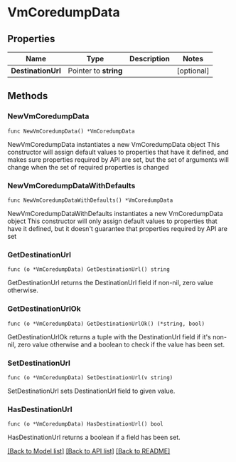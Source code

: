 # VmCoredumpData

## Properties

Name | Type | Description | Notes
------------ | ------------- | ------------- | -------------
**DestinationUrl** | Pointer to **string** |  | [optional] 

## Methods

### NewVmCoredumpData

`func NewVmCoredumpData() *VmCoredumpData`

NewVmCoredumpData instantiates a new VmCoredumpData object
This constructor will assign default values to properties that have it defined,
and makes sure properties required by API are set, but the set of arguments
will change when the set of required properties is changed

### NewVmCoredumpDataWithDefaults

`func NewVmCoredumpDataWithDefaults() *VmCoredumpData`

NewVmCoredumpDataWithDefaults instantiates a new VmCoredumpData object
This constructor will only assign default values to properties that have it defined,
but it doesn't guarantee that properties required by API are set

### GetDestinationUrl

`func (o *VmCoredumpData) GetDestinationUrl() string`

GetDestinationUrl returns the DestinationUrl field if non-nil, zero value otherwise.

### GetDestinationUrlOk

`func (o *VmCoredumpData) GetDestinationUrlOk() (*string, bool)`

GetDestinationUrlOk returns a tuple with the DestinationUrl field if it's non-nil, zero value otherwise
and a boolean to check if the value has been set.

### SetDestinationUrl

`func (o *VmCoredumpData) SetDestinationUrl(v string)`

SetDestinationUrl sets DestinationUrl field to given value.

### HasDestinationUrl

`func (o *VmCoredumpData) HasDestinationUrl() bool`

HasDestinationUrl returns a boolean if a field has been set.


[[Back to Model list]](../README.md#documentation-for-models) [[Back to API list]](../README.md#documentation-for-api-endpoints) [[Back to README]](../README.md)


